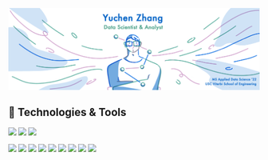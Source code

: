 <!--
**Anthonyive/anthonyive** is a ✨ _special_ ✨ repository because its `README.md` (this file) appears on your GitHub profile.

Here are some ideas to get you started:

- 🔭 I’m currently working on ...
- 🌱 I’m currently learning ...
- 👯 I’m looking to collaborate on ...
- 🤔 I’m looking for help with ...
- 💬 Ask me about ...
- 📫 How to reach me: ...
- 😄 Pronouns: ...
- ⚡ Fun fact: ...
-->

![header](./images/header-with-title.png)

## 🔨 Technologies & Tools
![](https://img.shields.io/badge/macOS-informational?style=flat-square&logo=Apple&logoColor=white)
![](https://img.shields.io/badge/Windows-informational?style=flat-square&logo=Windows&logoColor=white)
![](https://img.shields.io/badge/Ubuntu-informational?style=flat-square&logo=Ubuntu&logoColor=white)

![](https://img.shields.io/badge/Code-Python-informational?style=flat-square&logo=Python&logoColor=white&color=2bbc8a)
![](https://img.shields.io/badge/Code-R-informational?style=flat-square&logo=R&logoColor=white&color=2bbc8a)
![](https://img.shields.io/badge/Code-LaTeX-informational?style=flat-square&logo=LaTeX&logoColor=white&color=2bbc8a)
![](https://img.shields.io/badge/Code-C++-informational?style=flat-square&logo=C%2B%2B&logoColor=white&color=2bbc8a)
![](https://img.shields.io/badge/Code-C-informational?style=flat-square&logo=C&logoColor=white&color=2bbc8a)
![](https://img.shields.io/badge/Code-Elisp-informational?style=flat-square&logo=GNU%20Emacs&logoColor=white&color=2bbc8a)
![](https://img.shields.io/badge/Code-HTML%205-informational?style=flat-square&logo=HTML5&logoColor=white&color=2bbc8a)
![](https://img.shields.io/badge/Code-CSS%203-informational?style=flat-square&logo=CSS3&logoColor=white&color=2bbc8a)
![](https://img.shields.io/badge/Code-JavaScript-informational?style=flat-square&logo=JavaScript&logoColor=white&color=2bbc8a)
